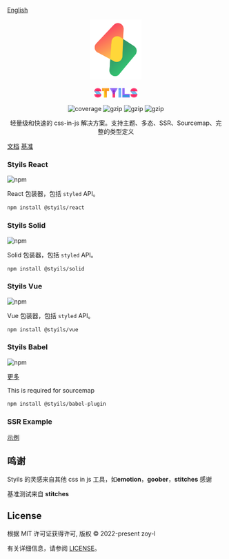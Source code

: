 [English](./README.md)

<p align="center">
<img src="./logo.svg" alt="styils" style="width:120px">
<br/>
<br/>
<img src="./styils.svg" alt="styils" style="width:100px;">
</p>

<p align="center">
  <img src="https://codecov.io/gh/styils/styils/branch/main/graph/badge.svg?token=DAETCWW98B" alt="coverage" />
  <img src="https://img.badgesize.io/https://unpkg.com/@styils/solid@latest/index.prod.esm.js?compression=gzip&style=square&label=solid&color=#4fc08d" alt="gzip" />
  <img src="https://img.badgesize.io/https://unpkg.com/@styils/react@latest/index.prod.esm.js?compression=gzip&style=square&label=react&color=#4fc08d" alt="gzip" />
  <img src="https://img.badgesize.io/https://unpkg.com/@styils/vue@latest/index.prod.esm.js?compression=gzip&style=square&label=vue&color=#4fc08d" alt="gzip" />
</p>

<p align="center">
 轻量级和快速的 css-in-js 解决方案。支持主题、多态、SSR、Sourcemap、完整的类型定义
</p>

[文档](https://styils.github.io/styils) [基准](https://styils.github.io/styils/benchmark/create-and-mount-button/stitches-react)

### Styils React

![npm](https://img.shields.io/npm/v/@styils/react?color=%2361dafb&logo=react)

React 包装器，包括 `styled` API。

```sh
npm install @styils/react
```

### Styils Solid

![npm](https://img.shields.io/npm/v/@styils/react?color=%234f88c6&logo=solid&logoColor=%234f88c6)

Solid 包装器，包括 `styled` API。

```sh
npm install @styils/solid
```

### Styils Vue

![npm](https://img.shields.io/npm/v/@styils/vue?color=%2342b883&logo=vuedotjs)

Vue 包装器，包括 `styled` API。

```sh
npm install @styils/vue
```

### Styils Babel

![npm](https://img.shields.io/npm/v/@styils/babel-plugin?color=%23eeda7c&logo=babel&logoColor=%23eeda7c)

[更多](./babel/)

This is required for sourcemap

```sh
npm install @styils/babel-plugin
```

### SSR Example

[示例](https://github.com/styils/styils-examples)

## 鸣谢

Styils 的灵感来自其他 css in js 工具，如**emotion**，**goober**，**stitches** 感谢

基准测试来自 **stitches**

## License

根据 MIT 许可证获得许可, 版权 © 2022-present zoy-l

有关详细信息，请参阅 [LICENSE](./LICENSE)。
